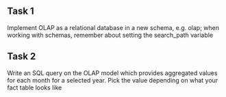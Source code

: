 ## Task 1
Implement OLAP as a relational database in a new schema, e.g. olap; when working with schemas, remember about setting the search_path variable

## Task 2
Write an SQL query on the OLAP model which provides aggregated values for each month for a selected year. Pick the value depending on what your fact table looks like